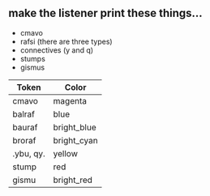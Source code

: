 ## make the listener print these things...
- cmavo
- rafsi (there are three types)
- connectives (y and q)
- stumps
- gismus

| Token | Color |
| -- | -- |
| cmavo | magenta |
| balraf | blue |
| bauraf | bright_blue |
| broraf | bright_cyan |
| .ybu, qy. | yellow |
| stump | red |
| gismu | bright_red |